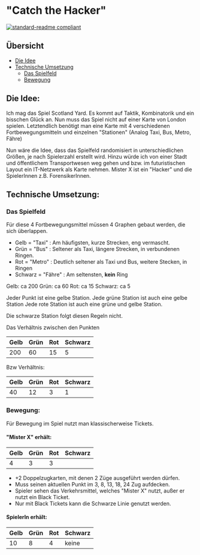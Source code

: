 # "Catch the Hacker"

[![standard-readme compliant](https://img.shields.io/badge/readme%20style-standard-brightgreen.svg?style=flat-square)](https://github.com/RichardLitt/standard-readme)

## Übersicht

- [Die Idee](#die-idee-)
- [Technische Umsetzung](#technische-umsetzung-)
  -  [Das Spielfeld](#das-spielfeld)
  - [Bewegung](#bewegung-)

## Die Idee:
Ich mag das Spiel Scotland Yard. Es kommt auf Taktik, Kombinatorik und ein bisschen Glück an.
Nun muss das Spiel nicht auf einer Karte von London spielen.
Letztendlich benötigt man eine Karte mit 4 verschiedenen Fortbewegungsmitteln 
und einzelnen "Stationen"
(Analog Taxi, Bus, Metro, Fähre)

Nun wäre die Idee, dass das Spielfeld randomisiert in unterschiedlichen Größen, je nach Spielerzahl erstellt wird.
Hinzu würde ich von einer Stadt und öffentlichem Transportwesen weg gehen und bzw. im futuristischen
Layout ein IT-Netzwerk als Karte nehmen. Mister X ist ein "Hacker" und die SpielerInnen z.B. ForensikerInnen.


## Technische Umsetzung:

### Das Spielfeld
Für diese 4 Fortbewegungsmittel müssen 4 Graphen gebaut werden, die sich überlappen.
- Gelb = "Taxi" : Am häufigsten, kurze Strecken, eng vermascht.
- Grün = "Bus" : Seltener als Taxi, längere Strecken, in verbundenen Ringen.
- Rot = "Metro" : Deutlich seltener als Taxi und Bus, weitere Stecken, in Ringen
- Schwarz = "Fähre" : Am seltensten, **kein** Ring

Gelb: ca 200
Grün: ca 60
Rot: ca 15
Schwarz: ca 5

Jeder Punkt ist eine gelbe Station. 
Jede grüne Station ist auch eine gelbe Station
Jede rote Station ist auch eine grüne und gelbe Station.

Die schwarze Station folgt diesen Regeln nicht.

Das Verhältnis zwischen den Punkten

| Gelb | Grün | Rot | Schwarz          |
|------|------|-----|------------------|
| 200  | 60   | 15  | 5 |

Bzw Verhältnis:

 Gelb | Grün | Rot | Schwarz          |
|------|------|-----|------------------|
| 40  | 12   | 3  | 1 |

### Bewegung:
Für Bewegung im Spiel nutzt man klassischerweise Tickets. 

#### "Mister X" erhält:

| Gelb | Grün | Rot | Schwarz               |
|------|------|-----|-----------------------|
| 4    | 3    | 3   | <Anzahl SpielerInnen> |

- +2 Doppelzugkarten, mit denen 2 Züge ausgeführt werden dürfen.
- Muss seinen aktuellen Punkt im 3, 8, 13, 18, 24 Zug aufdecken.
- Spieler sehen das Verkehrsmittel, welches "Mister X" nutzt, außer er nutzt ein Black Ticket.
- Nur mit Black Tickets kann die Schwarze Linie genutzt werden.

#### SpielerIn erhält:

| Gelb | Grün | Rot | Schwarz |
|------|------|-----|---------|
| 10   | 8    | 4   | keine   |

